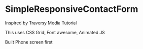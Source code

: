 # SimpleResponsiveContactForm

Inspired by Traversy Media Tutorial

This uses CSS Grid, Font awesome, Animated JS

Built Phone screen first
